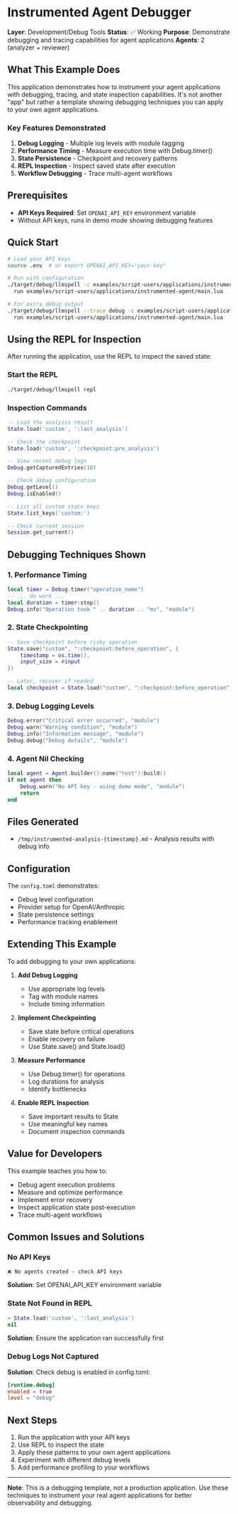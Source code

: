 # Instrumented Agent Debugger

**Layer**: Development/Debug Tools
**Status**: ✅ Working
**Purpose**: Demonstrate debugging and tracing capabilities for agent applications
**Agents**: 2 (analyzer + reviewer)

## What This Example Does

This application demonstrates how to instrument your agent applications with debugging, tracing, and state inspection capabilities. It's not another "app" but rather a template showing debugging techniques you can apply to your own agent applications.

### Key Features Demonstrated

1. **Debug Logging** - Multiple log levels with module tagging
2. **Performance Timing** - Measure execution time with Debug.timer()
3. **State Persistence** - Checkpoint and recovery patterns
4. **REPL Inspection** - Inspect saved state after execution
5. **Workflow Debugging** - Trace multi-agent workflows

## Prerequisites

- **API Keys Required**: Set `OPENAI_API_KEY` environment variable
- Without API keys, runs in demo mode showing debugging features

## Quick Start

```bash
# Load your API keys
source .env  # or export OPENAI_API_KEY="your-key"

# Run with configuration
./target/debug/llmspell -c examples/script-users/applications/instrumented-agent/config.toml \
  run examples/script-users/applications/instrumented-agent/main.lua

# For extra debug output
./target/debug/llmspell --trace debug -c examples/script-users/applications/instrumented-agent/config.toml \
  run examples/script-users/applications/instrumented-agent/main.lua
```

## Using the REPL for Inspection

After running the application, use the REPL to inspect the saved state:

### Start the REPL
```bash
./target/debug/llmspell repl
```

### Inspection Commands

```lua
-- Load the analysis result
State.load('custom', ':last_analysis')

-- Check the checkpoint
State.load('custom', ':checkpoint:pre_analysis')

-- View recent debug logs
Debug.getCapturedEntries(10)

-- Check debug configuration
Debug.getLevel()
Debug.isEnabled()

-- List all custom state keys
State.list_keys('custom:')

-- Check current session
Session.get_current()
```

## Debugging Techniques Shown

### 1. Performance Timing
```lua
local timer = Debug.timer("operation_name")
-- ... do work ...
local duration = timer:stop()
Debug.info("Operation took " .. duration .. "ms", "module")
```

### 2. State Checkpointing
```lua
-- Save checkpoint before risky operation
State.save("custom", ":checkpoint:before_operation", {
    timestamp = os.time(),
    input_size = #input
})

-- Later, recover if needed
local checkpoint = State.load("custom", ":checkpoint:before_operation")
```

### 3. Debug Logging Levels
```lua
Debug.error("Critical error occurred", "module")
Debug.warn("Warning condition", "module")
Debug.info("Information message", "module")
Debug.debug("Debug details", "module")
```

### 4. Agent Nil Checking
```lua
local agent = Agent.builder():name("test"):build()
if not agent then
    Debug.warn("No API key - using demo mode", "module")
    return
end
```

## Files Generated

- `/tmp/instrumented-analysis-{timestamp}.md` - Analysis results with debug info

## Configuration

The `config.toml` demonstrates:
- Debug level configuration
- Provider setup for OpenAI/Anthropic
- State persistence settings
- Performance tracking enablement

## Extending This Example

To add debugging to your own applications:

1. **Add Debug Logging**
   - Use appropriate log levels
   - Tag with module names
   - Include timing information

2. **Implement Checkpointing**
   - Save state before critical operations
   - Enable recovery on failure
   - Use State.save() and State.load()

3. **Measure Performance**
   - Use Debug.timer() for operations
   - Log durations for analysis
   - Identify bottlenecks

4. **Enable REPL Inspection**
   - Save important results to State
   - Use meaningful key names
   - Document inspection commands

## Value for Developers

This example teaches you how to:
- Debug agent execution problems
- Measure and optimize performance
- Implement error recovery
- Inspect application state post-execution
- Trace multi-agent workflows

## Common Issues and Solutions

### No API Keys
```
❌ No agents created - check API keys
```
**Solution**: Set OPENAI_API_KEY environment variable

### State Not Found in REPL
```lua
> State.load('custom', ':last_analysis')
nil
```
**Solution**: Ensure the application ran successfully first

### Debug Logs Not Captured
**Solution**: Check debug is enabled in config.toml:
```toml
[runtime.debug]
enabled = true
level = "debug"
```

## Next Steps

1. Run the application with your API keys
2. Use REPL to inspect the state
3. Apply these patterns to your own agent applications
4. Experiment with different debug levels
5. Add performance profiling to your workflows

---

**Note**: This is a debugging template, not a production application. Use these techniques to instrument your real agent applications for better observability and debugging.